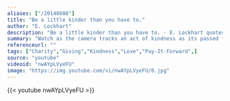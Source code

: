 ```yaml
---
aliases: ["/20140608"]
title: "Be a little kinder than you have to."
author: "E. Lockhart"
description: "Be a little kinder than you have to. - E. Lockhart quotes from GetInspired365.com"
summary: "Watch as the camera tracks an act of kindness as its passed from one individual to the next and manages to boomerang back to the person who set it into motion. This is a Life Vest Inside production and more information can be viewed at lifevestinside.com."
referenceurl: ""
tags: ["Charity","Giving","Kindness","Love","Pay-It-Forward",]
source: "youtube"
videoid: "nwAYpLVyeFU"
image: "https://img.youtube.com/vi/nwAYpLVyeFU/0.jpg"
---
```


{{< youtube nwAYpLVyeFU >}}
